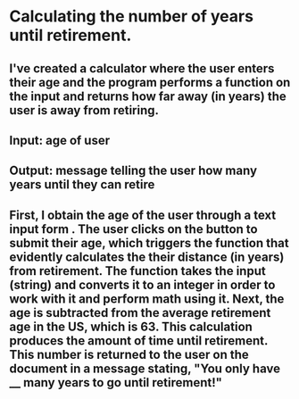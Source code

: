 # Calculating the number of years until retirement.

## I've created a calculator where the user enters their age and the program performs a function on the input and returns how far away (in years) the user is away from retiring. 


## Input: age of user
## Output: message telling the user how many years until they can retire

## First, I obtain the age of the user through a text input form . The user clicks on the button to submit their age, which triggers the function that evidently calculates the their distance (in years) from retirement. The function takes the input (string) and converts it to an integer in order to work with it and perform math using it. Next, the age is subtracted from the average retirement age in the US, which is 63. This calculation produces the amount of time until retirement. This number is returned to the user on the document in a message stating, "You only have __ many years to go until retirement!"